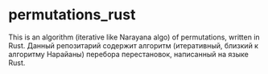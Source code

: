 # permutations_rust
This is an algorithm (iterative like Narayana algo) of permutations, written in Rust.
Данный репозитарий содержит алгоритм (итеративный, близкий к алгоритму Нарайаны) перебора перестановок, 
написанный на языке Rust.
